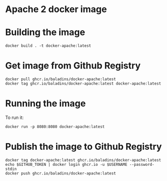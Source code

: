 # Apache 2 docker image

# Building the image
```
docker build . -t docker-apache:latest
```

# Get image from Github Registry
```
docker pull ghcr.io/baladins/docker-apache:latest
docker tag ghcr.io/baladins/docker-apache:latest docker-apache:latest
```

# Running the image
To run it:

```
docker run -p 8080:8080 docker-apache:latest
```

# Publish the image to Github Registry
```
docker tag docker-apache:latest ghcr.io/baladins/docker-apache:latest
echo $GITHUB_TOKEN | docker login ghcr.io -u $USERNAME --password-stdin
docker push ghcr.io/baladins/docker-apache:latest
```

